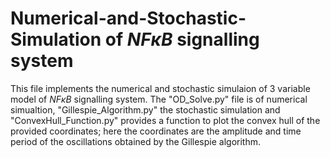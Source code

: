 # Numerical-and-Stochastic-Simulation of $NF \kappa B$ signalling system

This file implements the numerical and stochastic simulaion of 3 variable model of $NF \kappa B$ signalling system. The "OD_Solve.py" file is of numerical simualtion, "Gillespie_Algorithm.py" the stochastic simulation and "ConvexHull_Function.py" provides a function to plot the convex hull of the provided coordinates; here the coordinates are the amplitude and time period of the oscillations obtained by the Gillespie algorithm. 

